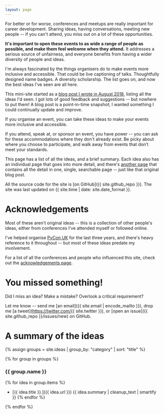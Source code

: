 ```yaml
---
layout: page
---
```


<p class="intro">
  For better or for worse, conferences and meetups are really important for career development.
  Sharing ideas, having conversations, meeting new people -- if you can't attend, you miss out on a lot of these opportunities.
</p>

<p class="intro">
  <strong>It's important to open these events to as wide a range of people as possible, and make them feel welcome when they attend.</strong>
  It addresses a serious source of unfairness, and everyone benefits from having a wider diversity of people and ideas.
</p>

I'm always fascinated by the things organisers do to make events more inclusive and accessible.
That could be live captioning of talks.
Thoughtfully designed name badges.
A diversity scholarship.
The list goes on, and now the best ideas I've seen are all here.

This mini-site started as a [blog post I wrote in August 2018](https://alexwlchan.net/2018/08/inclusive-conferences/), listing all the ideas I'd seen.
I got lots of good feedback and suggestions -- but nowhere to put them!
A blog post is a point-in-time snapshot; I wanted something I could continually update and improve.

If you organise an event, you can take these ideas to make your events more inclusive and accessible.

If you attend, speak at, or sponsor an event, you have power -- you can ask for these accommodations where they don't already exist.
Be picky about where you choose to participate, and walk away from events that don’t meet your standards.

This page has a list of all the ideas, and a brief summary.
Each idea also has an individual page that goes into more detail, and there's [another page](/everything/) that contains all the detail in one, single, searchable page -- just like that original blog post.

All the source code for the site is [on GitHub]({{ site.github_repo }}).
The site was last updated on {{ site.time | date: site.date_format }}.



# Acknowledgements

Most of these aren't original ideas -- this is a collection of other people's ideas, either from conferences I've attended myself or followed online.

I've helped organise [PyCon UK](https://2018.pyconuk.org/) for the last three years, and there's heavy reference to it throughout -- but most of these ideas predate my involvement.

For a list of all the conferences and people who influenced this site, check out the [acknowledgements page](/other-awesome-people/).





# You missed something!

Did I miss an idea?
Make a mistake?
Overlook a critical requirement?

Let me know -- send me [an email]({{ site.email | encode_mailto }}), drop me [a tweet](https://twitter.com/{{ site.twitter }}), or [open an issue]({{ site.github_repo }}/issues/new) on GitHub.

# A summary of the ideas

{% assign groups = site.ideas | group_by: "category" | sort: "title" %}

{% for group in groups %}
### {{ group.name }}

{% for idea in group.items %}
* [{{ idea.title }}.]({{ idea.url }}) {{ idea.summary | cleanup_text | smartify }}
{% endfor %}

{% endfor %}
